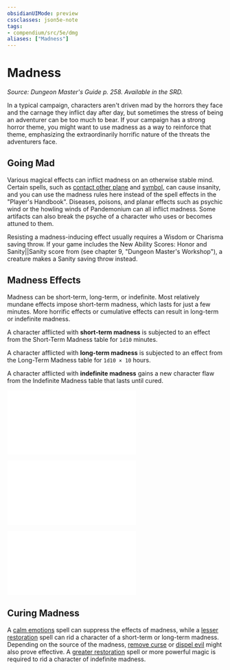 ```yaml
---
obsidianUIMode: preview
cssclasses: json5e-note
tags:
- compendium/src/5e/dmg
aliases: ["Madness"]
---
```

# Madness
*Source: Dungeon Master's Guide p. 258. Available in the SRD.* 

In a typical campaign, characters aren't driven mad by the horrors they face and the carnage they inflict day after day, but sometimes the stress of being an adventurer can be too much to bear. If your campaign has a strong horror theme, you might want to use madness as a way to reinforce that theme, emphasizing the extraordinarily horrific nature of the threats the adventurers face.

## Going Mad

Various magical effects can inflict madness on an otherwise stable mind. Certain spells, such as [contact other plane](5E2014官方资源/spells/contact-other-plane.md) and [symbol](5E2014官方资源/spells/symbol.md), can cause insanity, and you can use the madness rules here instead of the spell effects in the "Player's Handbook". Diseases, poisons, and planar effects such as psychic wind or the howling winds of Pandemonium can all inflict madness. Some artifacts can also break the psyche of a character who uses or becomes attuned to them.

Resisting a madness-inducing effect usually requires a Wisdom or Charisma saving throw. If your game includes the New Ability Scores: Honor and Sanity||Sanity score from  (see chapter 9, "Dungeon Master's Workshop"), a creature makes a Sanity saving throw instead.

## Madness Effects

Madness can be short-term, long-term, or indefinite. Most relatively mundane effects impose short-term madness, which lasts for just a few minutes. More horrific effects or cumulative effects can result in long-term or indefinite madness.

A character afflicted with **short-term madness** is subjected to an effect from the Short-Term Madness table for `1d10` minutes.

A character afflicted with **long-term madness** is subjected to an effect from the Long-Term Madness table for `1d10 × 10` hours.

A character afflicted with **indefinite madness** gains a new character flaw from the Indefinite Madness table that lasts until cured.

![Short-Term Madness](5E2014官方资源/tables/short-term-madness.md)

![Long-Term Madness](5E2014官方资源/tables/long-term-madness.md)

![Indefinite Madness](5E2014官方资源/tables/indefinite-madness.md)

## Curing Madness

A [calm emotions](5E2014官方资源/spells/calm-emotions.md) spell can suppress the effects of madness, while a [lesser restoration](5E2014官方资源/spells/lesser-restoration.md) spell can rid a character of a short-term or long-term madness. Depending on the source of the madness, [remove curse](5E2014官方资源/spells/remove-curse.md) or [dispel evil](5E2014官方资源/spells/dispel-evil-and-good.md) might also prove effective. A [greater restoration](5E2014官方资源/spells/greater-restoration.md) spell or more powerful magic is required to rid a character of indefinite madness.